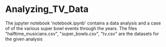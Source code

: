# Analyzing_TV_Data
The jupyter notebook 'notebook.ipynb' contains a data analysis and a case of of the various super bowl events through the years.
The files "halftime_musicians.csv", "super_bowls.csv", "tv.csv" are the datasets for the given analysis
